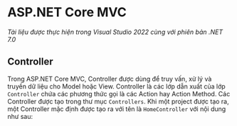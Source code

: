 # ASP.NET Core MVC

*Tài liệu được thực hiện trong Visual Studio 2022 cùng với phiên bản .NET 7.0*

## Controller
Trong ASP.NET Core MVC, Controller được dùng để truy vấn, xử lý và truyền dữ liệu cho Model hoặc View. 
Controller là các lớp dẫn xuất của lớp `Controller` chứa các phương thức gọi là các Action hay Action Method. Các Controller được tạo trong thư mục `Controllers`.
Khi một project được tạo ra, một Controller mặc định được tạo ra với tên là `HomeController` với nội dung như sau:
